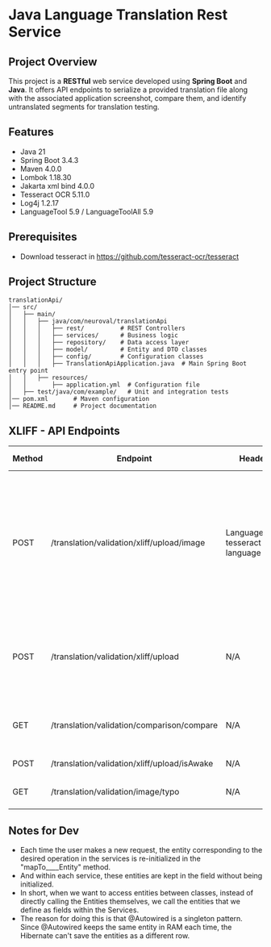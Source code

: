 # Java Language Translation Rest Service

## Project Overview

This project is a **RESTful** web service developed using **Spring Boot** and **Java**. It offers API endpoints to
serialize a provided translation file along with the associated application screenshot, compare them, and identify
untranslated segments for translation testing.

## Features

- Java 21
- Spring Boot 3.4.3
- Maven 4.0.0
- Lombok 1.18.30
- Jakarta xml bind 4.0.0
- Tesseract OCR 5.11.0
- Log4j 1.2.17
- LanguageTool 5.9 / LanguageToolAll 5.9

## Prerequisites

- Download tesseract in https://github.com/tesseract-ocr/tesseract

## Project Structure

```
translationApi/
│── src/
│   ├── main/
│   │   ├── java/com/neuroval/translationApi
│   │   │   ├── rest/          # REST Controllers
│   │   │   ├── services/      # Business logic
│   │   │   ├── repository/    # Data access layer
│   │   │   ├── model/         # Entity and DTO classes
│   │   │   ├── config/        # Configuration classes
│   │   │   ├── TranslationApiApplication.java  # Main Spring Boot entry point
│   │   ├── resources/
│   │       ├── application.yml  # Configuration file
│   ├── test/java/com/example/   # Unit and integration tests
│── pom.xml       # Maven configuration
│── README.md     # Project documentation
```

## XLIFF - API Endpoints

| Method | Endpoint                                     | Headers                               | Form-Data         | Description                                                                                                                                              |
|--------|----------------------------------------------|---------------------------------------|-------------------|----------------------------------------------------------------------------------------------------------------------------------------------------------|
| POST   | /translation/validation/xliff/upload/image   | LanguageCode: tesseract language code | image: .png file  | Detects and extracts text from a PNG image using Tesseract OCR. The LanguageCode must match the image's language and be a valid Tesseract language code. |
| POST   | /translation/validation/xliff/upload         | N/A                                   | file: .xliff file | Extracts all target language words/strings from the uploaded XLIFF translation file.                                                                     |
| GET    | /translation/validation/comparison/compare   | N/A                                   | N/A               | Compare serialized translation file and uploaded image                                                                                                   |
| POST   | /translation/validation/xliff/upload/isAwake | N/A                                   | N/A               | Returns status of the endpoint                                                                                                                           |
| GET    | /translation/validation/image/typo           | N/A                                   | N/A               | Detects typo in the uploaded image                                                                                                                       |

## Notes for Dev

- Each time the user makes a new request, the entity corresponding to the desired operation in the services is
  re-initialized in the "mapTo____Entity" method.
- And within each service, these entities are kept in the field without being initialized.
- In short, when we want to access entities between classes, instead of directly calling the Entities themselves, we
  call the entities that we define as fields within the Services.
- The reason for doing this is that @Autowired is a singleton pattern. Since @Autowired keeps the same entity in RAM
  each time, the Hibernate can't save the entities as a different row.